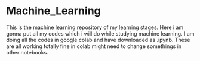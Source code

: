 # Machine_Learning
This is the machine learning repository of my learning stages. Here i am gonna put all my codes which i will do while studying machine learning.
I am doing all the codes in google colab and have downloaded as .ipynb. These are all working totally fine in colab might need to change somethings in other notebooks.
